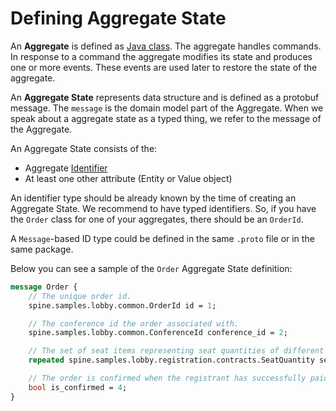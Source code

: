 # Defining Aggregate State

An **Aggregate** is defined as [Java class](../java/aggregate.md). The aggregate handles commands. In response to a command the aggregate modifies its state and produces one or more events. These events are used later to restore the state of the aggregate.

An **Aggregate State** represents data structure and is defined as a protobuf message. The `message` is the domain model part of the Aggregate.
When we speak about a aggregate state as a typed thing, we refer to the message of the Aggregate.


An Aggregate State consists of the: 
* Aggregate [Identifier](./biz-model/identifiers.md)
* At least one other attribute (Entity or Value object)

An identifier type should be already known by the time of creating an Aggregate State. We recommend to have typed identifiers. So, if you have the `Order` class for one of your aggregates, there should be an `OrderId`.

A `Message`-based ID type could be defined in the same `.proto` file or in the same package. 

Below you can see a sample of the `Order` Aggregate State definition:

```protobuf
message Order {
    // The unique order id.
    spine.samples.lobby.common.OrderId id = 1;

    // The conference id the order associated with.
    spine.samples.lobby.common.ConferenceId conference_id = 2;

    // The set of seat items representing seat quantities of different types.
    repeated spine.samples.lobby.registration.contracts.SeatQuantity seat = 3;

    // The order is confirmed when the registrant has successfully paid for the order items.
    bool is_confirmed = 4;
}
```

